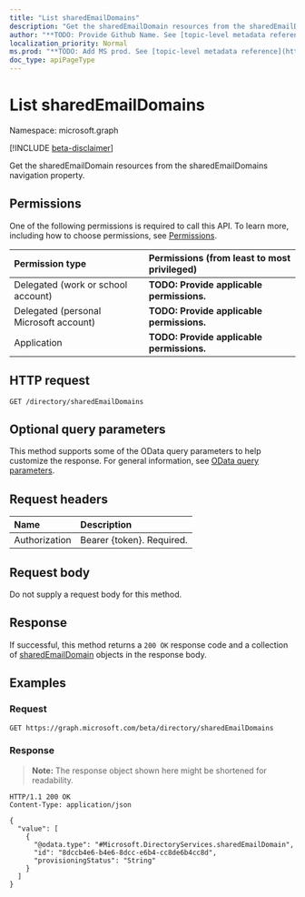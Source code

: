 ```yaml
---
title: "List sharedEmailDomains"
description: "Get the sharedEmailDomain resources from the sharedEmailDomains navigation property."
author: "**TODO: Provide Github Name. See [topic-level metadata reference](https://msgo.azurewebsites.net/add/document/guidelines/metadata.html#topic-level-metadata)**"
localization_priority: Normal
ms.prod: "**TODO: Add MS prod. See [topic-level metadata reference](https://msgo.azurewebsites.net/add/document/guidelines/metadata.html#topic-level-metadata)**"
doc_type: apiPageType
---
```


# List sharedEmailDomains
Namespace: microsoft.graph

[!INCLUDE [beta-disclaimer](../../includes/beta-disclaimer.md)]

Get the sharedEmailDomain resources from the sharedEmailDomains navigation property.

## Permissions
One of the following permissions is required to call this API. To learn more, including how to choose permissions, see [Permissions](/graph/permissions-reference).

|Permission type|Permissions (from least to most privileged)|
|:---|:---|
|Delegated (work or school account)|**TODO: Provide applicable permissions.**|
|Delegated (personal Microsoft account)|**TODO: Provide applicable permissions.**|
|Application|**TODO: Provide applicable permissions.**|

## HTTP request

<!-- {
  "blockType": "ignored"
}
-->
``` http
GET /directory/sharedEmailDomains
```

## Optional query parameters
This method supports some of the OData query parameters to help customize the response. For general information, see [OData query parameters](/graph/query-parameters).

## Request headers
|Name|Description|
|:---|:---|
|Authorization|Bearer {token}. Required.|

## Request body
Do not supply a request body for this method.

## Response

If successful, this method returns a `200 OK` response code and a collection of [sharedEmailDomain](../resources/sharedemaildomain.md) objects in the response body.

## Examples

### Request
<!-- {
  "blockType": "request",
  "name": "list_sharedemaildomain"
}
-->
``` http
GET https://graph.microsoft.com/beta/directory/sharedEmailDomains
```


### Response
>**Note:** The response object shown here might be shortened for readability.
<!-- {
  "blockType": "response",
  "truncated": true,
  "@odata.type": "Collection(Microsoft.DirectoryServices.sharedEmailDomain)"
}
-->
``` http
HTTP/1.1 200 OK
Content-Type: application/json

{
  "value": [
    {
      "@odata.type": "#Microsoft.DirectoryServices.sharedEmailDomain",
      "id": "8dccb4e6-b4e6-8dcc-e6b4-cc8de6b4cc8d",
      "provisioningStatus": "String"
    }
  ]
}
```

